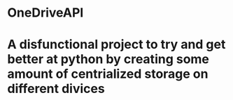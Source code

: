 # OneDriveAPI
# A disfunctional project to try and get better at python by creating some amount of centrialized storage on different divices